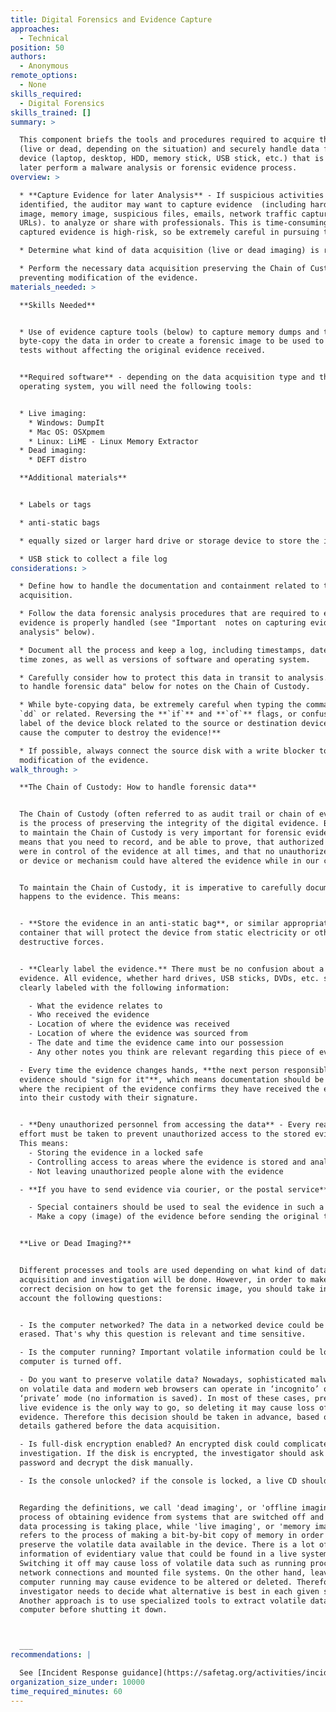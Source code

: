 ```yaml
---
title: Digital Forensics and Evidence Capture
approaches:
  - Technical
position: 50
authors:
  - Anonymous
remote_options:
  - None
skills_required:
  - Digital Forensics
skills_trained: []
summary: >

  This component briefs the tools and procedures required to acquire the image
  (live or dead, depending on the situation) and securely handle data from a
  device (laptop, desktop, HDD, memory stick, USB stick, etc.) that is needed to
  later perform a malware analysis or forensic evidence process.
overview: >

  * **Capture Evidence for later Analysis** - If suspicious activities are
  identified, the auditor may want to capture evidence  (including hard disk
  image, memory image, suspicious files, emails, network traffic captures,
  URLs). to analyze or share with professionals. This is time-consuming and the
  captured evidence is high-risk, so be extremely careful in pursuing this.

  * Determine what kind of data acquisition (live or dead imaging) is required.

  * Perform the necessary data acquisition preserving the Chain of Custody and
  preventing modification of the evidence.
materials_needed: >

  **Skills Needed**


  * Use of evidence capture tools (below) to capture memory dumps and to
  byte-copy the data in order to create a forensic image to be used to execute
  tests without affecting the original evidence received.


  **Required software** - depending on the data acquisition type and the
  operating system, you will need the following tools:


  * Live imaging:
    * Windows: DumpIt
    * Mac OS: OSXpmem
    * Linux: LiME - Linux Memory Extractor
  * Dead imaging:
    * DEFT distro

  **Additional materials**


  * Labels or tags

  * anti-static bags

  * equally sized or larger hard drive or storage device to store the image

  * USB stick to collect a file log
considerations: >

  * Define how to handle the documentation and containment related to the data
  acquisition.

  * Follow the data forensic analysis procedures that are required to ensure the
  evidence is properly handled (see "Important  notes on capturing evidence for
  analysis" below).

  * Document all the process and keep a log, including timestamps, dates, and
  time zones, as well as versions of software and operating system.

  * Carefully consider how to protect this data in transit to analysis. See "How
  to handle forensic data" below for notes on the Chain of Custody.

  * While byte-copying data, be extremely careful when typing the command line
  `dd` or related. Reversing the **`if`** and **`of`** flags, or confusing the
  label of the device block related to the source or destination device **will
  cause the computer to destroy the evidence!**

  * If possible, always connect the source disk with a write blocker to prevent
  modification of the evidence.
walk_through: >

  **The Chain of Custody: How to handle forensic data**


  The Chain of Custody (often referred to as audit trail or chain of evidence)
  is the process of preserving the integrity of the digital evidence. Being able
  to maintain the Chain of Custody is very important for forensic evidence. This
  means that you need to record, and be able to prove, that authorized personnel
  were in control of the evidence at all times, and that no unauthorized person
  or device or mechanism could have altered the evidence while in our custody.


  To maintain the Chain of Custody, it is imperative to carefully document what
  happens to the evidence. This means:


  - **Store the evidence in an anti-static bag**, or similar appropriate
  container that will protect the device from static electricity or other
  destructive forces.


  - **Clearly label the evidence.** There must be no confusion about a piece of
  evidence. All evidence, whether hard drives, USB sticks, DVDs, etc. should be
  clearly labeled with the following information:

    - What the evidence relates to
    - Who received the evidence
    - Location of where the evidence was received
    - Location of where the evidence was sourced from
    - The date and time the evidence came into our possession
    - Any other notes you think are relevant regarding this piece of evidence (the specifications of the computer a hard drive came from, etc.)

  - Every time the evidence changes hands, **the next person responsible for the
  evidence should "sign for it"**, which means documentation should be produced
  where the recipient of the evidence confirms they have received the evidence
  into their custody with their signature.


  - **Deny unauthorized personnel from accessing the data** - Every reasonable
  effort must be taken to prevent unauthorized access to the stored evidence.
  This means:
    - Storing the evidence in a locked safe
    - Controlling access to areas where the evidence is stored and analyzed
    - Not leaving unauthorized people alone with the evidence

  - **If you have to send evidence via courier, or the postal service**:

    - Special containers should be used to seal the evidence in such a way that the container cannot be opened without it being apparent (e.g. seal with special tape that, if removed, cannot be replaced without showing that the container has been opened).
    - Make a copy (image) of the evidence before sending the original through the post or courier service, and generate a hash of the image.


  **Live or Dead Imaging?**


  Different processes and tools are used depending on what kind of data
  acquisition and investigation will be done. However, in order to make a
  correct decision on how to get the forensic image, you should take into
  account the following questions:


  - Is the computer networked? The data in a networked device could be remotely
  erased. That's why this question is relevant and time sensitive.

  - Is the computer running? Important volatile information could be lost if the
  computer is turned off.

  - Do you want to preserve volatile data? Nowadays, sophisticated malware hides
  on volatile data and modern web browsers can operate in ‘incognito’ or
  ‘private’ mode (no information is saved). In most of these cases, preserving
  live evidence is the only way to go, so deleting it may cause loss of
  evidence. Therefore this decision should be taken in advance, based on the
  details gathered before the data acquisition.

  - Is full-disk encryption enabled? An encrypted disk could complicate the
  investigation. If the disk is encrypted, the investigator should ask for the
  password and decrypt the disk manually.

  - Is the console unlocked? if the console is locked, a live CD should be used.


  Regarding the definitions, we call 'dead imaging', or 'offline imaging', the
  process of obtaining evidence from systems that are switched off and where no
  data processing is taking place, while 'live imaging', or 'memory imaging',
  refers to the process of making a bit-by-bit copy of memory in order to
  preserve the volatile data available in the device. There is a lot of
  information of evidentiary value that could be found in a live system.
  Switching it off may cause loss of volatile data such as running processes,
  network connections and mounted file systems. On the other hand, leaving a
  computer running may cause evidence to be altered or deleted. Therefore the
  investigator needs to decide what alternative is best in each given situation.
  Another approach is to use specialized tools to extract volatile data from the
  computer before shutting it down.



  ___
recommendations: |

  See [Incident Response guidance](https://safetag.org/activities/incident_response).
organization_size_under: 10000
time_required_minutes: 60
---
```


